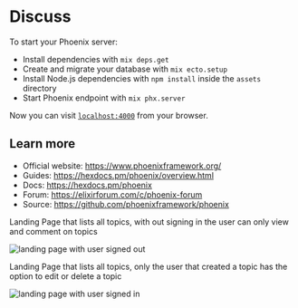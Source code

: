 # Discuss

To start your Phoenix server:

  * Install dependencies with `mix deps.get`
  * Create and migrate your database with `mix ecto.setup`
  * Install Node.js dependencies with `npm install` inside the `assets` directory
  * Start Phoenix endpoint with `mix phx.server`

Now you can visit [`localhost:4000`](http://localhost:4000) from your browser.


## Learn more

  * Official website: https://www.phoenixframework.org/
  * Guides: https://hexdocs.pm/phoenix/overview.html
  * Docs: https://hexdocs.pm/phoenix
  * Forum: https://elixirforum.com/c/phoenix-forum
  * Source: https://github.com/phoenixframework/phoenix


Landing Page that lists all topics, with out signing in the user can only view and comment on topics

<img src="https://i.imgur.com/K3oM4nz.png" alt="landing page with user signed out" />


Landing Page that lists all topics, only the user that created a topic has the option to edit or delete a topic

<img src="https://imgur.com/a/9MN4wk6" alt="landing page with user signed in" />
